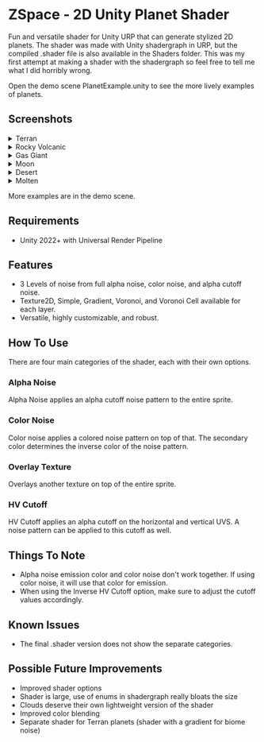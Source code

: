 # ZSpace - 2D Unity Planet Shader
 
Fun and versatile shader for Unity URP that can generate stylized 2D planets.
The shader was made with Unity shadergraph in URP, but the compiled .shader file is also available in the Shaders folder.
This was my first attempt at making a shader with the shadergraph so feel free to tell me what I did horribly wrong.

Open the demo scene PlanetExample.unity to see the more lively examples of planets.

## Screenshots
<details>
  <summary>Terran</summary> 
  
![image](https://user-images.githubusercontent.com/51724102/220834703-f3bb3cb1-71d5-4ff5-8116-16745fc710c9.png)
</details>

<details>
  <summary>Rocky Volcanic</summary> 
  
![image](https://user-images.githubusercontent.com/51724102/220834801-281b967a-9bbf-4751-8727-108adf97de7b.png)
</details>

<details>
  <summary>Gas Giant</summary> 
  
![image](https://user-images.githubusercontent.com/51724102/220834852-498f0f06-9e4b-4b1c-9407-1a6646cf9d48.png)
</details>

<details>
  <summary>Moon</summary> 
  
![image](https://user-images.githubusercontent.com/51724102/220835828-a19febd0-78cf-4865-b0dc-4de1e5741b25.png)

</details>

<details>
  <summary>Desert</summary> 
  
![image](https://user-images.githubusercontent.com/51724102/220835940-cc193305-a636-47c1-8b99-57002d95bd85.png)

</details>

<details>
  <summary>Molten</summary> 
  
![image](https://user-images.githubusercontent.com/51724102/220836005-1194d29f-de6d-4467-b73f-53cfcf861b76.png)

</details>

More examples are in the demo scene.

## Requirements
* Unity 2022+ with Universal Render Pipeline

## Features
* 3 Levels of noise from full alpha noise, color noise, and alpha cutoff noise.
* Texture2D, Simple, Gradient, Voronoi, and Voronoi Cell available for each layer.
* Versatile, highly customizable, and robust.

## How To Use
There are four main categories of the shader, each with their own options.

### Alpha Noise
Alpha Noise applies an alpha cutoff noise pattern to the entire sprite.

### Color Noise
Color noise applies a colored noise pattern on top of that. 
The secondary color determines the inverse color of the noise pattern.

### Overlay Texture
Overlays another texture on top of the entire sprite.

### HV Cutoff
HV Cutoff applies an alpha cutoff on the horizontal and vertical UVS.
A noise pattern can be applied to this cutoff as well.

## Things To Note
* Alpha noise emission color and color noise don't work together. If using color noise, it will use that color for emission.
* When using the Inverse HV Cutoff option, make sure to adjust the cutoff values accordingly.

## Known Issues
* The final .shader version does not show the separate categories.

## Possible Future Improvements
* Improved shader options
* Shader is large, use of enums in shadergraph really bloats the size
* Clouds deserve their own lightweight version of the shader
* Improved color blending
* Separate shader for Terran planets (shader with a gradient for biome noise)
